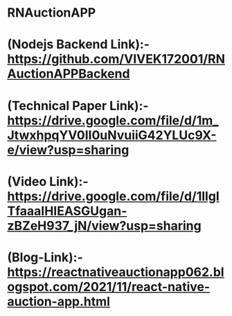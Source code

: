 # RNAuctionAPP

# (Nodejs Backend Link):-https://github.com/VIVEK172001/RNAuctionAPPBackend 
# (Technical Paper Link):-https://drive.google.com/file/d/1m_JtwxhpqYV0II0uNvuiiG42YLUc9X-e/view?usp=sharing
# (Video Link):-https://drive.google.com/file/d/1llgITfaaaIHIEASGUgan-zBZeH937_jN/view?usp=sharing
# (Blog-Link):-https://reactnativeauctionapp062.blogspot.com/2021/11/react-native-auction-app.html
